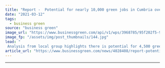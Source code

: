 ```yaml
---
title: "Report -  Potential for nearly 10,000 green jobs in Cumbria over next 15 years"
date: "2021-03-12"
tags: 
  - business green
source: "business green"
image_url: "https://www.businessgreen.com/api/v1/wps/3968785/95f202f5-924e-451a-bfed-b36680ed9530/4/2806459429-555c12f3a3-o-185x114.jpg"
image_fp: "/assets/img/post_thumbnails/144.jpg"
lead: "
 Analysis from local group highlights there is potential for 4,500 green jobs in West Cumbria, the region where controversial coal mine is planned ..."
article_url: "https://www.businessgreen.com/news/4028408/report-potential-nearly-green-jobs-cumbria"
---
```


---
